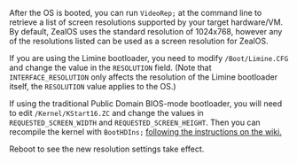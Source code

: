 After the OS is booted, you can run `VideoRep;` at the command line to retrieve a list of screen resolutions supported by your target hardware/VM. By default, ZealOS uses the standard resolution of 1024x768, however any of the resolutions listed can be used as a screen resolution for ZealOS.

If you are using the Limine bootloader, you need to modify `/Boot/Limine.CFG` and change the value in the `RESOLUTION` field. (Note that `INTERFACE_RESOLUTION` only affects the resolution of the Limine bootloader itself, the `RESOLUTION` value applies to the OS.)

If using the traditional Public Domain BIOS-mode bootloader, you will need to edit `/Kernel/KStart16.ZC` and change the values in `REQUESTED_SCREEN_WIDTH` and `REQUESTED_SCREEN_HEIGHT`. Then you can recompile the kernel with `BootHDIns;` [following the instructions on the wiki.](Kernel-Recompiling)

Reboot to see the new resolution settings take effect.

